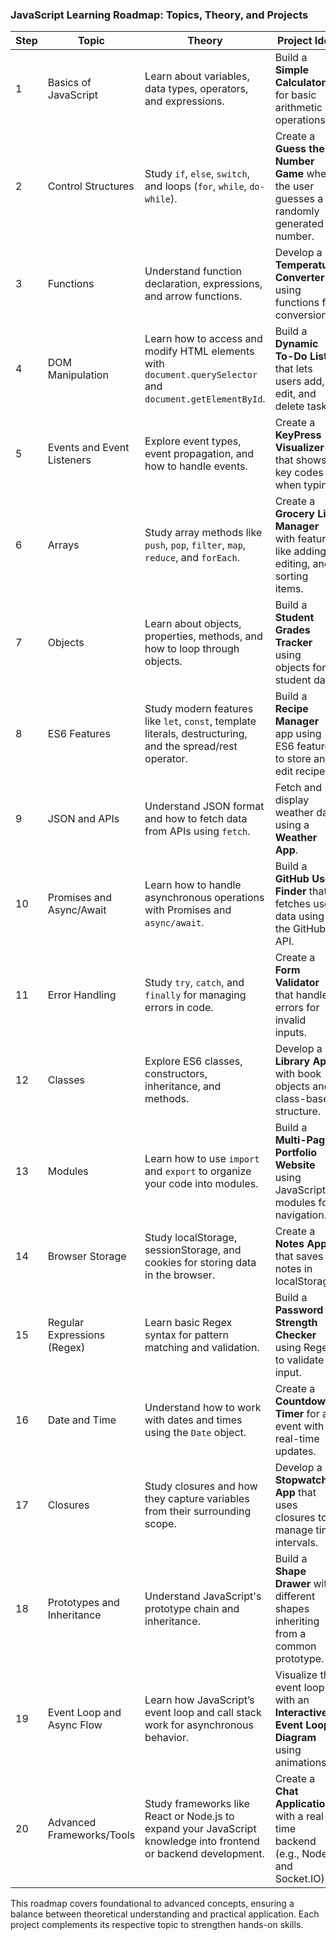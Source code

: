 ### JavaScript Learning Roadmap: Topics, Theory, and Projects  

| **Step** | **Topic**                  | **Theory**                                                                                                                                             | **Project Idea**                                                                                  |
|----------|----------------------------|---------------------------------------------------------------------------------------------------------------------------------------------------------|---------------------------------------------------------------------------------------------------|
| 1        | Basics of JavaScript       | Learn about variables, data types, operators, and expressions.                                                                                         | Build a **Simple Calculator** for basic arithmetic operations.                                   |
| 2        | Control Structures         | Study `if`, `else`, `switch`, and loops (`for`, `while`, `do-while`).                                                                                   | Create a **Guess the Number Game** where the user guesses a randomly generated number.           |
| 3        | Functions                  | Understand function declaration, expressions, and arrow functions.                                                                                      | Develop a **Temperature Converter** using functions for conversions.                            |
| 4        | DOM Manipulation           | Learn how to access and modify HTML elements with `document.querySelector` and `document.getElementById`.                                               | Build a **Dynamic To-Do List** that lets users add, edit, and delete tasks.                      |
| 5        | Events and Event Listeners | Explore event types, event propagation, and how to handle events.                                                                                       | Create a **KeyPress Visualizer** that shows key codes when typing.                               |
| 6        | Arrays                     | Study array methods like `push`, `pop`, `filter`, `map`, `reduce`, and `forEach`.                                                                       | Create a **Grocery List Manager** with features like adding, editing, and sorting items.         |
| 7        | Objects                    | Learn about objects, properties, methods, and how to loop through objects.                                                                              | Build a **Student Grades Tracker** using objects for student data.                               |
| 8        | ES6 Features               | Study modern features like `let`, `const`, template literals, destructuring, and the spread/rest operator.                                              | Build a **Recipe Manager** app using ES6 features to store and edit recipes.                     |
| 9        | JSON and APIs              | Understand JSON format and how to fetch data from APIs using `fetch`.                                                                                   | Fetch and display weather data using a **Weather App**.                                          |
| 10       | Promises and Async/Await   | Learn how to handle asynchronous operations with Promises and `async/await`.                                                                            | Build a **GitHub User Finder** that fetches user data using the GitHub API.                      |
| 11       | Error Handling             | Study `try`, `catch`, and `finally` for managing errors in code.                                                                                        | Create a **Form Validator** that handles errors for invalid inputs.                              |
| 12       | Classes                    | Explore ES6 classes, constructors, inheritance, and methods.                                                                                           | Develop a **Library App** with book objects and class-based structure.                           |
| 13       | Modules                    | Learn how to use `import` and `export` to organize your code into modules.                                                                              | Build a **Multi-Page Portfolio Website** using JavaScript modules for navigation.                |
| 14       | Browser Storage            | Study localStorage, sessionStorage, and cookies for storing data in the browser.                                                                        | Create a **Notes App** that saves notes in localStorage.                                         |
| 15       | Regular Expressions (Regex)| Learn basic Regex syntax for pattern matching and validation.                                                                                           | Build a **Password Strength Checker** using Regex to validate input.                             |
| 16       | Date and Time              | Understand how to work with dates and times using the `Date` object.                                                                                    | Create a **Countdown Timer** for an event with real-time updates.                                |
| 17       | Closures                   | Study closures and how they capture variables from their surrounding scope.                                                                             | Develop a **Stopwatch App** that uses closures to manage time intervals.                         |
| 18       | Prototypes and Inheritance | Understand JavaScript's prototype chain and inheritance.                                                                                                | Build a **Shape Drawer** with different shapes inheriting from a common prototype.               |
| 19       | Event Loop and Async Flow  | Learn how JavaScript’s event loop and call stack work for asynchronous behavior.                                                                         | Visualize the event loop with an **Interactive Event Loop Diagram** using animations.            |
| 20       | Advanced Frameworks/Tools  | Study frameworks like React or Node.js to expand your JavaScript knowledge into frontend or backend development.                                         | Create a **Chat Application** with a real-time backend (e.g., Node.js and Socket.IO).            |

This roadmap covers foundational to advanced concepts, ensuring a balance between theoretical understanding and practical application. Each project complements its respective topic to strengthen hands-on skills.